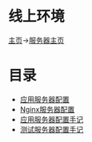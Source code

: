 # 线上环境
[主页](Home.md)->[服务器主页](server-team.md)
 
# 目录
* [应用服务器配置](prd-deploy.md)  
* [Nginx服务器配置](nginx-deploy.md)     
* [应用服务器配置手记](prd-deploy-record.md) 
* [测试服务器配置手记](test-deploy-record.md) 
